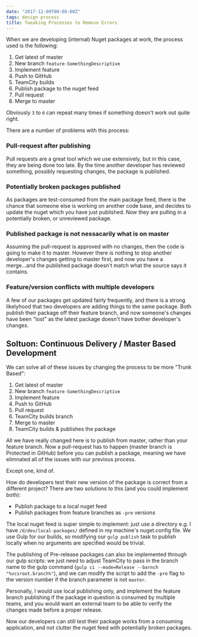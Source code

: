 ```yaml
---
date: "2017-12-09T00:00:00Z"
tags: design process
title: Tweaking Processes to Remove Errors
---
```


When we are developing (internal) Nuget packages at work, the process used is the following:

1. Get latest of master
2. New branch `feature-SomethingDescriptive`
3. Implement feature
4. Push to GitHub
5. TeamCity builds
6. Publish package to the nuget feed
7. Pull request
8. Merge to master

Obviously `3` to `6` can repeat many times if something doesn't work out quite right.

There are a number of problems with this process:

### Pull-request after publishing

Pull requests are a great tool which we use extensively, but in this case, they are being done too late. By the time another developer has reviewed something, possibly requesting changes, the package is published.

### Potentially broken packages published

As packages are test-consumed from the main package feed, there is the chance that someone else is working on another code base, and decides to update the nuget which you have just published. Now they are pulling in a potentially broken, or unreviewed package.

### Published package is not nessacarily what is on master

Assuming the pull-request is approved with no changes, then the code is going to make it to master. However there is nothing to stop another developer's changes getting to master first, and now you have a merge...and the published package doesn't match what the source says it contains.

### Feature/version conflicts with multiple developers

A few of our packages get updated fairly frequently, and there is a strong likelyhood that two developers are adding things to the same package. Both publish their package off their feature branch, and now someone's changes have been "lost" as the latest package doesn't have bother developer's changes.

## Soltuon: Continuous Delivery / Master Based Development

We can solve all of these issues by changing the process to be more "Trunk Based":

1. Get latest of master
2. New branch `feature-SomethingDescriptive`
3. Implement feature
4. Push to GitHub
5. Pull request
6. TeamCity builds branch
7. Merge to master
8. TeamCity builds & publishes the package

All we have really changed here is to publish from master, rather than your feature branch. Now a pull-request has to happen (master branch is Protected in GitHub) before you can publish a package, meaning we have elimnated all of the issues with our previous process.

Except one, kind of.

How do developers test their new version of the package is correct from a different project? There are two solutions to this (and you could implement both):

* Publish package to a local nuget feed
* Publish packages from feature branches as `-pre` versions

The local nuget feed is super simple to implement: just use a directory e.g. I have `/d/dev/local-packages/` defined in my machine's nuget.config file. We use Gulp for our builds, so modifying our `gulp publish` task to publish locally when no arguments are specified would be trivial.

The publishing of Pre-release packages can also be implemented through our gulp scripts: we just need to adjust TeamCity to pass in the branch name to the gulp command (`gulp ci --mode=Release --barnch "%vcsroot.branch%"`), and we can modify the script to add the `-pre` flag to the version number if the branch parameter is not `master`.

Personally, I would use local publishing only, and implement the feature branch publishing if the package in question is consumed by multiple teams, and you would want an external team to be able to verify the changes made before a proper release.

Now our developers can still test their package works from a consuming application, and not clutter the nuget feed with potentially broken packages.
